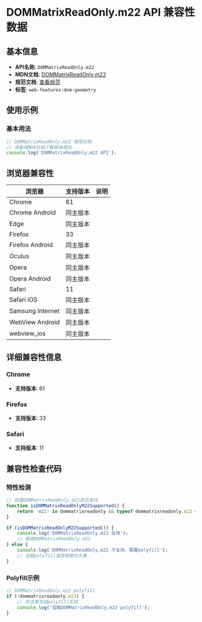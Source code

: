 # DOMMatrixReadOnly.m22 API 兼容性数据

## 基本信息

- **API名称**: `DOMMatrixReadOnly.m22`
- **MDN文档**: [DOMMatrixReadOnly.m22](https://developer.mozilla.org/docs/Web/API/DOMMatrixReadOnly#instance_properties)
- **规范文档**: [查看规范](https://drafts.fxtf.org/geometry/#dom-dommatrixreadonly-m22)
- **标签**: `web-features:dom-geometry`

## 使用示例

### 基本用法

```javascript
// DOMMatrixReadOnly.m22 使用示例
// 请查阅MDN文档了解具体用法
console.log('DOMMatrixReadOnly.m22 API');
```

## 浏览器兼容性

| 浏览器 | 支持版本 | 说明 |
|--------|----------|------|
| Chrome | 61 |  |
| Chrome Android | 同主版本 |  |
| Edge | 同主版本 |  |
| Firefox | 33 |  |
| Firefox Android | 同主版本 |  |
| Oculus | 同主版本 |  |
| Opera | 同主版本 |  |
| Opera Android | 同主版本 |  |
| Safari | 11 |  |
| Safari iOS | 同主版本 |  |
| Samsung Internet | 同主版本 |  |
| WebView Android | 同主版本 |  |
| webview_ios | 同主版本 |  |

## 详细兼容性信息

### Chrome

- **支持版本**: 61

### Firefox

- **支持版本**: 33

### Safari

- **支持版本**: 11

## 兼容性检查代码

### 特性检测

```javascript
// 检查DOMMatrixReadOnly.m22是否支持
function isDOMMatrixReadOnlyM22Supported() {
    return 'm22' in dommatrixreadonly && typeof dommatrixreadonly.m22 === 'function';
}

if (isDOMMatrixReadOnlyM22Supported()) {
    console.log('DOMMatrixReadOnly.m22 支持');
    // 使用DOMMatrixReadOnly.m22
} else {
    console.log('DOMMatrixReadOnly.m22 不支持，需要polyfill');
    // 加载polyfill或使用替代方案
}
```

### Polyfill示例

```javascript
// DOMMatrixReadOnly.m22 polyfill
if (!dommatrixreadonly.m22) {
    // 在这里添加polyfill实现
    console.log('加载DOMMatrixReadOnly.m22 polyfill');
}
```

